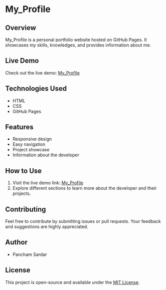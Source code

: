 # My_Profile

## Overview

My_Profile is a personal portfolio website hosted on GitHub Pages. It showcases my skills, knowledges, and provides information about me.

## Live Demo

Check out the live demo: [My_Profile](https://panchammmm.github.io/My_Profile/)

## Technologies Used

- HTML
- CSS
- GitHub Pages

## Features

- Responsive design
- Easy navigation
- Project showcase
- Information about the developer

## How to Use

1. Visit the live demo link: [My_Profile](https://panchammmm.github.io/My_Profile/)
2. Explore different sections to learn more about the developer and their projects.

## Contributing

Feel free to contribute by submitting issues or pull requests. Your feedback and suggestions are highly appreciated.

## Author

- Pancham Sardar

## License

This project is open-source and available under the [MIT License](LICENSE).
